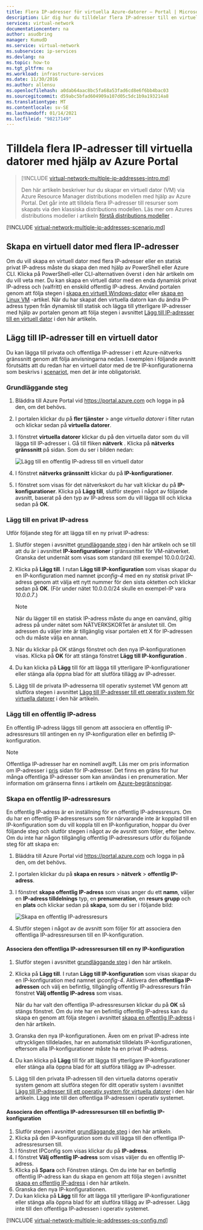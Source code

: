 ```yaml
---
title: Flera IP-adresser för virtuella Azure-datorer – Portal | Microsoft Docs
description: Lär dig hur du tilldelar flera IP-adresser till en virtuell dator med hjälp av Azure Portal | Resource Manager.
services: virtual-network
documentationcenter: na
author: asudbring
manager: KumudD
ms.service: virtual-network
ms.subservice: ip-services
ms.devlang: na
ms.topic: how-to
ms.tgt_pltfrm: na
ms.workload: infrastructure-services
ms.date: 11/30/2016
ms.author: allensu
ms.openlocfilehash: a0dab64aac8bc5fa68a53fad6cd8e6f6bb4bac03
ms.sourcegitcommit: d59abc5bfad604909a107d05c5dc1b9a193214a8
ms.translationtype: MT
ms.contentlocale: sv-SE
ms.lasthandoff: 01/14/2021
ms.locfileid: "98217149"
---
```

# <a name="assign-multiple-ip-addresses-to-virtual-machines-using-the-azure-portal"></a>Tilldela flera IP-adresser till virtuella datorer med hjälp av Azure Portal

> [!INCLUDE [virtual-network-multiple-ip-addresses-intro.md](../../includes/virtual-network-multiple-ip-addresses-intro.md)]
> 
> Den här artikeln beskriver hur du skapar en virtuell dator (VM) via Azure Resource Manager distributions modellen med hjälp av Azure Portal. Det går inte att tilldela flera IP-adresser till resurser som skapats via den klassiska distributions modellen. Läs mer om Azures distributions modeller i artikeln [förstå distributions modeller](../azure-resource-manager/management/deployment-models.md) .

[!INCLUDE [virtual-network-multiple-ip-addresses-scenario.md](../../includes/virtual-network-multiple-ip-addresses-scenario.md)]

## <a name="create-a-vm-with-multiple-ip-addresses"></a><a name = "create"></a>Skapa en virtuell dator med flera IP-adresser

Om du vill skapa en virtuell dator med flera IP-adresser eller en statisk privat IP-adress måste du skapa den med hjälp av PowerShell eller Azure CLI. Klicka på PowerShell-eller CLI-alternativen överst i den här artikeln om du vill veta mer. Du kan skapa en virtuell dator med en enda dynamisk privat IP-adress och (valfritt) en enskild offentlig IP-adress. Använd portalen genom att följa stegen i [skapa en virtuell Windows-dator](../virtual-machines/windows/quick-create-portal.md) eller [skapa en Linux VM](../virtual-machines/linux/quick-create-portal.md) -artikel. När du har skapat den virtuella datorn kan du ändra IP-adress typen från dynamisk till statisk och lägga till ytterligare IP-adresser med hjälp av portalen genom att följa stegen i avsnittet [Lägg till IP-adresser till en virtuell dator](#add) i den här artikeln.

## <a name="add-ip-addresses-to-a-vm"></a><a name="add"></a>Lägg till IP-adresser till en virtuell dator

Du kan lägga till privata och offentliga IP-adresser i ett Azure-nätverks gränssnitt genom att följa anvisningarna nedan. I exemplen i följande avsnitt förutsätts att du redan har en virtuell dator med de tre IP-konfigurationerna som beskrivs i [scenariot](#scenario), men det är inte obligatoriskt.

### <a name="core-steps"></a><a name="coreadd"></a>Grundläggande steg

1. Bläddra till Azure Portal vid https://portal.azure.com och logga in på den, om det behövs.
2. I portalen klickar du på **fler tjänster** > ange *virtuella datorer* i filter rutan och klickar sedan på **virtuella datorer**.
3. I fönstret **virtuella datorer** klickar du på den virtuella dator som du vill lägga till IP-adresser i. Gå till fliken **nätverk** . Klicka på **nätverks gränssnitt** på sidan. Som du ser i bilden nedan: 


    ![Lägg till en offentlig IP-adress till en virtuell dator](./media/virtual-network-multiple-ip-addresses-portal/figure200319.png)
4. I fönstret **nätverks gränssnitt** klickar du på **IP-konfigurationer**.

5. I fönstret som visas för det nätverkskort du har valt klickar du på **IP-konfigurationer**. Klicka på **Lägg till**, slutför stegen i något av följande avsnitt, baserat på den typ av IP-adress som du vill lägga till och klicka sedan på **OK**. 

### <a name="add-a-private-ip-address"></a>Lägg till en privat IP-adress

Utför följande steg för att lägga till en ny privat IP-adress:

1. Slutför stegen i avsnittet [grundläggande steg](#coreadd) i den här artikeln och se till att du är i avsnittet **IP-konfigurationer** i gränssnittet för VM-nätverket.  Granska det undernät som visas som standard (till exempel 10.0.0.0/24).
2. Klicka på **Lägg till**. I rutan **Lägg till IP-konfiguration** som visas skapar du en IP-konfiguration med namnet *ipconfig-4* med en ny *statisk* privat IP-adress genom att välja ett nytt nummer för den sista oktetten och klickar sedan på **OK**.  (För under nätet 10.0.0.0/24 skulle en exempel-IP vara *10.0.0.7*.)

    > [!NOTE]
    > När du lägger till en statisk IP-adress måste du ange en oanvänd, giltig adress på under nätet som NÄTVERKSKORTet är anslutet till. Om adressen du väljer inte är tillgänglig visar portalen ett X för IP-adressen och du måste välja en annan.

3. När du klickar på OK stängs fönstret och den nya IP-konfigurationen visas. Klicka på **OK** för att stänga fönstret **Lägg till IP-konfiguration** .
4. Du kan klicka på **Lägg** till för att lägga till ytterligare IP-konfigurationer eller stänga alla öppna blad för att slutföra tillägg av IP-adresser.
5. Lägg till de privata IP-adresserna till operativ systemet VM genom att slutföra stegen i avsnittet [Lägg till IP-adresser till ett operativ system för virtuella datorer](#os-config) i den här artikeln.

### <a name="add-a-public-ip-address"></a>Lägg till en offentlig IP-adress

En offentlig IP-adress läggs till genom att associera en offentlig IP-adressresurs till antingen en ny IP-konfiguration eller en befintlig IP-konfiguration.

> [!NOTE]
> Offentliga IP-adresser har en nominell avgift. Läs mer om pris information om IP-adresser i [pris](https://azure.microsoft.com/pricing/details/ip-addresses) sidan för IP-adresser. Det finns en gräns för hur många offentliga IP-adresser som kan användas i en prenumeration. Mer information om gränserna finns i artikeln om [Azure-begränsningar](../azure-resource-manager/management/azure-subscription-service-limits.md#networking-limits).
> 

### <a name="create-a-public-ip-address-resource"></a><a name="create-public-ip"></a>Skapa en offentlig IP-adressresurs

En offentlig IP-adress är en inställning för en offentlig IP-adressresurs. Om du har en offentlig IP-adressresurs som för närvarande inte är kopplad till en IP-konfiguration som du vill koppla till en IP-konfiguration, hoppar du över följande steg och slutför stegen i något av de avsnitt som följer, efter behov. Om du inte har någon tillgänglig offentlig IP-adressresurs utför du följande steg för att skapa en:

1. Bläddra till Azure Portal vid https://portal.azure.com och logga in på den, om det behövs.
3. I portalen klickar du på **skapa en resurs**  >  **nätverk**  >  **offentlig IP-adress**.
4. I fönstret **skapa offentlig IP-adress** som visas anger du ett **namn**, väljer en **IP-adress tilldelnings** typ, en **prenumeration**, en **resurs grupp** och en **plats** och klickar sedan på **skapa**, som du ser i följande bild:

    ![Skapa en offentlig IP-adressresurs](./media/virtual-network-multiple-ip-addresses-portal/figure5.png)

5. Slutför stegen i något av de avsnitt som följer för att associera den offentliga IP-adressresursen till en IP-konfiguration.

#### <a name="associate-the-public-ip-address-resource-to-a-new-ip-configuration"></a>Associera den offentliga IP-adressresursen till en ny IP-konfiguration

1. Slutför stegen i avsnittet [grundläggande steg](#coreadd) i den här artikeln.
2. Klicka på **Lägg till**. I rutan **Lägg till IP-konfiguration** som visas skapar du en IP-konfiguration med namnet *ipconfig-4*. Aktivera den **offentliga IP-adressen** och välj en befintlig, tillgänglig offentlig IP-adressresurs från fönstret **Välj offentlig IP-adress** som visas.

    När du har valt den offentliga IP-adressresursen klickar du på **OK** så stängs fönstret. Om du inte har en befintlig offentlig IP-adress kan du skapa en genom att följa stegen i avsnittet [skapa en offentlig IP-adress](#create-public-ip) i den här artikeln. 

3. Granska den nya IP-konfigurationen. Även om en privat IP-adress inte uttryckligen tilldelades, har en automatiskt tilldelats IP-konfigurationen, eftersom alla IP-konfigurationer måste ha en privat IP-adress.
4. Du kan klicka på **Lägg** till för att lägga till ytterligare IP-konfigurationer eller stänga alla öppna blad för att slutföra tillägg av IP-adresser.
5. Lägg till den privata IP-adressen till den virtuella datorns operativ system genom att slutföra stegen för ditt operativ system i avsnittet [Lägg till IP-adresser till ett operativ system för virtuella datorer](#os-config) i den här artikeln. Lägg inte till den offentliga IP-adressen i operativ systemet.

#### <a name="associate-the-public-ip-address-resource-to-an-existing-ip-configuration"></a>Associera den offentliga IP-adressresursen till en befintlig IP-konfiguration

1. Slutför stegen i avsnittet [grundläggande steg](#coreadd) i den här artikeln.
2. Klicka på den IP-konfiguration som du vill lägga till den offentliga IP-adressresursen till.
3. I fönstret IPConfig som visas klickar du på **IP-adress**.
4. I fönstret **Välj offentlig IP-adress** som visas väljer du en offentlig IP-adress.
5. Klicka på **Spara** och Fönstren stängs. Om du inte har en befintlig offentlig IP-adress kan du skapa en genom att följa stegen i avsnittet [skapa en offentlig IP-adress](#create-public-ip) i den här artikeln.
3. Granska den nya IP-konfigurationen.
4. Du kan klicka på **Lägg** till för att lägga till ytterligare IP-konfigurationer eller stänga alla öppna blad för att slutföra tillägg av IP-adresser. Lägg inte till den offentliga IP-adressen i operativ systemet.


[!INCLUDE [virtual-network-multiple-ip-addresses-os-config.md](../../includes/virtual-network-multiple-ip-addresses-os-config.md)]